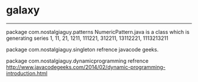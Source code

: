# galaxy
********************************************************
package com.nostalgiaguy.patterns
NumericPattern.java is a class which is generating series 
1,
11,
21,
1211,
111221,
312211,
13112221,
1113213211

package com.nostalgiaguy.singleton 
refrence javacode geeks.

package com.nostalgiaguy.dynamicprogramming
refrence  http://www.javacodegeeks.com/2014/02/dynamic-programming-introduction.html 
